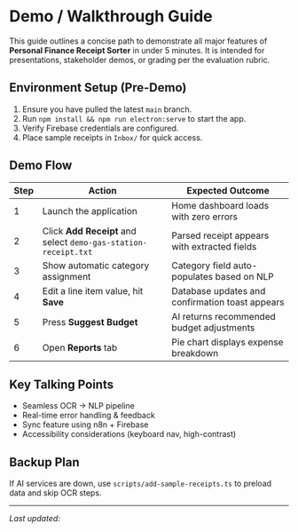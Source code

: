 # Demo / Walkthrough Guide

This guide outlines a concise path to demonstrate all major features of **Personal Finance Receipt Sorter** in under 5 minutes. It is intended for presentations, stakeholder demos, or grading per the evaluation rubric.

## Environment Setup (Pre-Demo)
1. Ensure you have pulled the latest `main` branch.  
2. Run `npm install && npm run electron:serve` to start the app.  
3. Verify Firebase credentials are configured.  
4. Place sample receipts in `Inbox/` for quick access.

## Demo Flow
| Step | Action | Expected Outcome |
|------|--------|------------------|
| 1 | Launch the application | Home dashboard loads with zero errors |
| 2 | Click **Add Receipt** and select `demo-gas-station-receipt.txt` | Parsed receipt appears with extracted fields |
| 3 | Show automatic category assignment | Category field auto-populates based on NLP |
| 4 | Edit a line item value, hit **Save** | Database updates and confirmation toast appears |
| 5 | Press **Suggest Budget** | AI returns recommended budget adjustments |
| 6 | Open **Reports** tab | Pie chart displays expense breakdown |

## Key Talking Points
- Seamless OCR → NLP pipeline  
- Real-time error handling & feedback  
- Sync feature using n8n + Firebase  
- Accessibility considerations (keyboard nav, high-contrast)

## Backup Plan
If AI services are down, use `scripts/add-sample-receipts.ts` to preload data and skip OCR steps.

---
*Last updated: <!-- YYYY-MM-DD -->* 